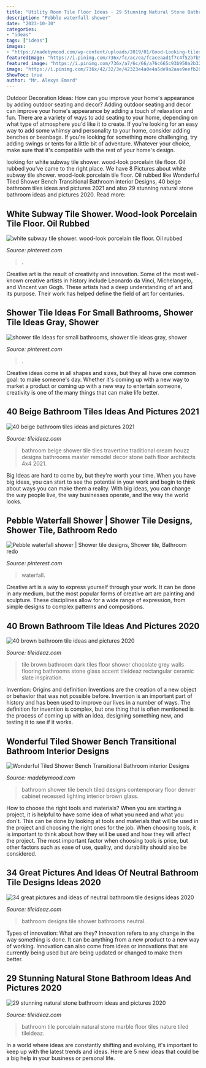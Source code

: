 ```yaml
---
title: "Utility Room Tile Floor Ideas - 29 Stunning Natural Stone Bathroom Ideas And Pictures 2020"
description: "Pebble waterfall shower"
date: "2023-10-30"
categories:
- "ideas"
tags: ["ideas"]
images:
- "https://madebymood.com/wp-content/uploads/2019/01/Good-Looking-tiled-shower-bench-Contemporary-Bathroom-in-Denver-with-brown-tile-floor-and-vessel-sink.jpg"
featuredImage: "https://i.pinimg.com/736x/fc/ac/ea/fcaceaad1f7c4f52b7b5ddd03d67eef5.jpg"
featured_image: "https://i.pinimg.com/736x/a7/6c/66/a76c665c93b950a2b32e16989958904e.jpg"
image: "https://i.pinimg.com/736x/42/32/3e/42323e4a0e4a5de9a2aae9eefb281d69.jpg"
ShowToc: true
author: "Mr. Alexys Emard"
---
```



Outdoor Decoration Ideas: How can you improve your home's appearance by adding outdoor seating and decor?
Adding outdoor seating and decor can improve your home's appearance by adding a touch of relaxation and fun. There are a variety of ways to add seating to your home, depending on what type of atmosphere you'd like it to create. If you're looking for an easy way to add some whimsy and personality to your home, consider adding benches or beanbags. If you're looking for something more challenging, try adding swings or tents for a little bit of adventure. Whatever your choice, make sure that it's compatible with the rest of your home's design.

	

		
looking for white subway tile shower. wood-look porcelain tile floor. Oil rubbed you've came to the right place. We have 8 Pictures about white subway tile shower. wood-look porcelain tile floor. Oil rubbed like Wonderful Tiled Shower Bench Transitional Bathroom interior Designs, 40 beige bathroom tiles ideas and pictures 2021 and also 29 stunning natural stone bathroom ideas and pictures 2020. Read more:
		
    
## White Subway Tile Shower. Wood-look Porcelain Tile Floor. Oil Rubbed

<img loading=lazy src="https://i.pinimg.com/736x/42/32/3e/42323e4a0e4a5de9a2aae9eefb281d69.jpg" onerror="this.onerror=null;this.src='https://tse4.mm.bing.net/th?id=OIP.dXSiHVQGDnjqiwA5Xtct4AHaJ3&amp;pid=15.1';" alt="white subway tile shower. wood-look porcelain tile floor. Oil rubbed">

_Source: pinterest.com_

>. 

	

Creative art is the result of creativity and innovation. Some of the most well-known creative artists in history include Leonardo da Vinci, Michelangelo, and Vincent van Gogh. These artists had a deep understanding of art and its purpose. Their work has helped define the field of art for centuries.

    
## Shower Tile Ideas For Small Bathrooms, Shower Tile Ideas Gray, Shower

<img loading=lazy src="https://i.pinimg.com/736x/a7/6c/66/a76c665c93b950a2b32e16989958904e.jpg" onerror="this.onerror=null;this.src='https://tse1.mm.bing.net/th?id=OIP.jqHJHFieNBSwlmX01pBStQHaLH&amp;pid=15.1';" alt="shower tile ideas for small bathrooms, shower tile ideas gray, shower">

_Source: pinterest.com_

>. 

	

Creative ideas come in all shapes and sizes, but they all have one common goal: to make someone's day. Whether it's coming up with a new way to market a product or coming up with a new way to entertain someone, creativity is one of the many things that can make life better.

    
## 40 Beige Bathroom Tiles Ideas And Pictures 2021

<img loading=lazy src="https://www.tileideaz.com/wp-content/uploads/2015/03/beige_bathroom_tiles_10.jpg" onerror="this.onerror=null;this.src='https://tse3.mm.bing.net/th?id=OIP.oW2Bsvn5JnXlbmo6iBD9ggHaJ4&amp;pid=15.1';" alt="40 beige bathroom tiles ideas and pictures 2021">

_Source: tileideaz.com_

>bathroom beige shower tile tiles travertine traditional cream houzz designs bathrooms master remodel decor stone bath floor architects 4x4 2021. 

	

Big Ideas are hard to come by, but they're worth your time. When you have big ideas, you can start to see the potential in your work and begin to think about ways you can make them a reality. With big ideas, you can change the way people live, the way businesses operate, and the way the world looks.

    
## Pebble Waterfall Shower | Shower Tile Designs, Shower Tile, Bathroom Redo

<img loading=lazy src="https://i.pinimg.com/736x/fc/ac/ea/fcaceaad1f7c4f52b7b5ddd03d67eef5.jpg" onerror="this.onerror=null;this.src='https://tse4.mm.bing.net/th?id=OIP.AP9aZlMkYVP-3q2AE5xL2wHaJ3&amp;pid=15.1';" alt="Pebble waterfall shower | Shower tile designs, Shower tile, Bathroom redo">

_Source: pinterest.com_

>waterfall. 

	

Creative art is a way to express yourself through your work. It can be done in any medium, but the most popular forms of creative art are painting and sculpture. These disciplines allow for a wide range of expression, from simple designs to complex patterns and compositions.

    
## 40 Brown Bathroom Tile Ideas And Pictures 2020

<img loading=lazy src="https://www.tileideaz.com/wp-content/uploads/2015/03/brown_bathroom_tile_29.jpg" onerror="this.onerror=null;this.src='https://tse1.mm.bing.net/th?id=OIP.JT0RagM4W_N-oplI0SBU_AHaLF&amp;pid=15.1';" alt="40 brown bathroom tile ideas and pictures 2020">

_Source: tileideaz.com_

>tile brown bathroom dark tiles floor shower chocolate grey walls flooring bathrooms stone glass accent tileideaz rectangular ceramic slate inspiration. 

	

Invention: Origins and definition
Inventions are the creation of a new object or behavior that was not possible before. Invention is an important part of history and has been used to improve our lives in a number of ways. The definition for invention is complex, but one thing that is often mentioned is the process of coming up with an idea, designing something new, and testing it to see if it works.

    
## Wonderful Tiled Shower Bench Transitional Bathroom Interior Designs

<img loading=lazy src="https://madebymood.com/wp-content/uploads/2019/01/Good-Looking-tiled-shower-bench-Contemporary-Bathroom-in-Denver-with-brown-tile-floor-and-vessel-sink.jpg" onerror="this.onerror=null;this.src='https://tse1.mm.bing.net/th?id=OIP.oi1RHsQQLAdIrQblhAlmXQHaLH&amp;pid=15.1';" alt="Wonderful Tiled Shower Bench Transitional Bathroom interior Designs">

_Source: madebymood.com_

>bathroom shower tile bench tiled designs contemporary floor denver cabinet recessed lighting interior brown glass. 

	

How to choose the right tools and materials?
When you are starting a project, it is helpful to have some idea of what you need and what you don't. This can be done by looking at tools and materials that will be used in the project and choosing the right ones for the job. When choosing tools, it is important to think about how they will be used and how they will affect the project. The most important factor when choosing tools is price, but other factors such as ease of use, quality, and durability should also be considered.

    
## 34 Great Pictures And Ideas Of Neutral Bathroom Tile Designs Ideas 2020

<img loading=lazy src="https://www.tileideaz.com/wp-content/uploads/2015/10/7.jpg" onerror="this.onerror=null;this.src='https://tse4.mm.bing.net/th?id=OIP.vGX9J3PB67-_vLyzD3F4sAHaLF&amp;pid=15.1';" alt="34 great pictures and ideas of neutral bathroom tile designs ideas 2020">

_Source: tileideaz.com_

>bathroom designs tile shower bathrooms neutral. 

	

Types of innovation: What are they?
Innovation refers to any change in the way something is done. It can be anything from a new product to a new way of working. Innovation can also come from ideas or innovations that are currently being used but are being updated or changed to make them better.

    
## 29 Stunning Natural Stone Bathroom Ideas And Pictures 2020

<img loading=lazy src="https://www.tileideaz.com/wp-content/uploads/2015/09/2013_03_art1_img1_XL.jpg" onerror="this.onerror=null;this.src='https://tse1.mm.bing.net/th?id=OIP.KGNGEJxZArF5Y_kTJ5hOJgHaNK&amp;pid=15.1';" alt="29 stunning natural stone bathroom ideas and pictures 2020">

_Source: tileideaz.com_

>bathroom tile porcelain natural stone marble floor tiles nature tiled tileideaz. 

	

In a world where ideas are constantly shifting and evolving, it's important to keep up with the latest trends and ideas. Here are 5 new ideas that could be a big help in your business or personal life.

